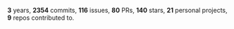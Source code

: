 **3** years, **2354** commits, **116** issues, **80** PRs, **140** stars, **21** personal projects, **9** repos contributed to.
